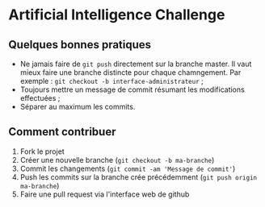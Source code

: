 Artificial Intelligence Challenge
===

## Quelques bonnes pratiques

* Ne jamais faire de `git push` directement sur la branche master. Il
  vaut mieux faire une branche distincte pour chaque chamngement. Par
  exemple : `git checkout -b interface-administrateur` ;
* Toujours mettre un message de commit résumant les modifications
  effectuées ;
* Séparer au maximum les commits.

## Comment contribuer

1. Fork le projet
2. Créer une nouvelle branche (`git checkout -b ma-branche`)
3. Commit les changements (`git commit -am 'Message de commit'`)
4. Push les commits sur la branche crée précédemment (`git push origin
   ma-branche`)
5. Faire une pull request via l'interface web de github
